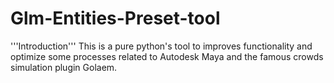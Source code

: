 # Glm-Entities-Preset-tool

'''Introduction''' 
This is a pure python's tool to improves functionality and optimize some processes related to Autodesk Maya and the famous crowds simulation plugin Golaem. 
